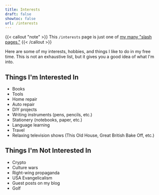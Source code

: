 ```yaml
---
title: Interests
draft: false
showtoc: false
url: /interests
---
```

{{< callout "note" >}}
This `/interests` page is just one of [my many "slash pages."](/slashes)
{{< /callout >}}

Here are some of my interests, hobbies, and things I like to do in my free time. This is not an exhaustive list, but it gives you a good idea of what I'm into.

## Things I'm Interested In

- Books
- Tools
- Home repair
- Auto repair
- DIY projects
- Writing instruments (pens, pencils, etc.)
- Stationery (notebooks, paper, etc.)
- Language learning
- Travel
- Relaxing television shows (This Old House, Great British Bake Off, etc.)

## Things I'm Not Interested In

- Crypto
- Culture wars
- Right-wing propaganda
- USA Evangelicalism
- Guest posts on my blog
- Golf
